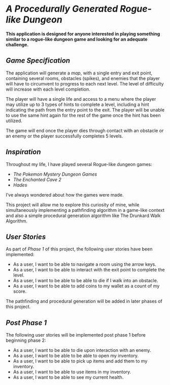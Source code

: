 # ***A Procedurally Generated Rogue-like Dungeon***

**This application is designed for anyone interested 
in playing something similar to a rogue-like 
dungeon game and looking for an adequate challenge.**

## *Game Specification*

The application will generate a *map*, 
with a single entry and exit point, containing 
several rooms, obstacles (spikes), and enemies that the 
player will have to circumvent to progress to each 
next level. The level of difficulty will increase 
with each level completion. 

The player will have a single life and access to 
a menu where the player may utilize up to 3 
types of hints to complete a level, including a hint 
indicating the path from the entry point to the exit.
The player will be unable to use the same hint again 
for the rest of the game once the hint has been 
utilized.

The game will end once the player dies through contact with an obstacle or
an enemy or the player successfully completes 5 levels.

## *Inspiration*

Throughout my life, I have played several Rogue-like 
dungeon games:

- *The Pokemon Mystery Dungeon Games*
- *The Enchanted Cave 2*
- *Hades*

I’ve always wondered about how the games were made. 

This project will allow me to explore this curiosity 
of mine, while simultaneously implementing a pathfinding
algorithm in a game-like context and also a simple 
procedural generation algorithm like The Drunkard 
Walk Algorithm.

## *User Stories*
As part of *Phase 1* of this project, the following user stories have been implemented:

- As a user, I want to be able to navigate a room using the arrow keys.
- As a user, I want to be able to interact with the exit point to complete the level. 
- As a user, I want to be able to be able to die if I walk into an obstacle.  
- As a user, I want to be able to add coins to my wallet as a count of my score.

The pathfinding and procedural generation will be added in later phases of this project.

## *Post Phase 1*
The following user stories will be implemented post phase 1 before beginning phase 2:

- As a user, I want to be able to die upon interaction with an enemy.
- As a user, I want to be able to be able to open my inventory.
- As a user, I want to be able to pick up items and add them to my inventory.
- As a user, I want to be able to use items in my inventory.
- As a user, I want to be able to see my current health.